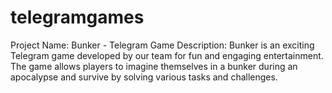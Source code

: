 # telegramgames
 Project Name: Bunker - Telegram Game Description:  Bunker is an exciting Telegram game developed by our team for fun and engaging entertainment. The game allows players to imagine themselves in a bunker during an apocalypse and survive by solving various tasks and challenges.

